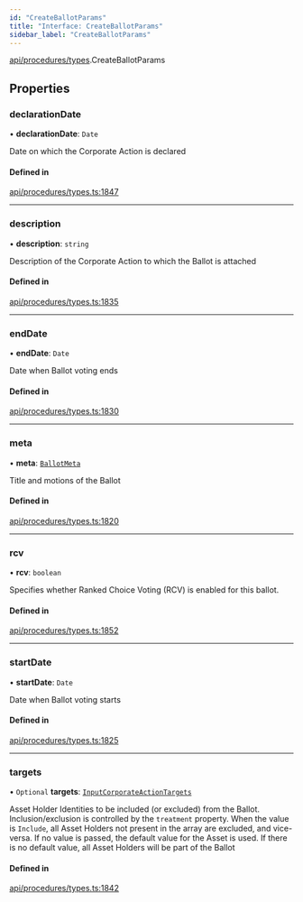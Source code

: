 ```yaml
---
id: "CreateBallotParams"
title: "Interface: CreateBallotParams"
sidebar_label: "CreateBallotParams"
---
```


[api/procedures/types](../../../../../modules/API/Procedures/Types/Types.md).CreateBallotParams

## Properties

### declarationDate

• **declarationDate**: `Date`

Date on which the Corporate Action is declared

#### Defined in

[api/procedures/types.ts:1847](https://github.com/PolymeshAssociation/polymesh-sdk/blob/fbf6882d0/src/api/procedures/types.ts#L1847)

___

### description

• **description**: `string`

Description of the Corporate Action to which the Ballot is attached

#### Defined in

[api/procedures/types.ts:1835](https://github.com/PolymeshAssociation/polymesh-sdk/blob/fbf6882d0/src/api/procedures/types.ts#L1835)

___

### endDate

• **endDate**: `Date`

Date when Ballot voting ends

#### Defined in

[api/procedures/types.ts:1830](https://github.com/PolymeshAssociation/polymesh-sdk/blob/fbf6882d0/src/api/procedures/types.ts#L1830)

___

### meta

• **meta**: [`BallotMeta`](../../../Entities/CorporateBallot/Types/BallotMeta/BallotMeta.md)

Title and motions of the Ballot

#### Defined in

[api/procedures/types.ts:1820](https://github.com/PolymeshAssociation/polymesh-sdk/blob/fbf6882d0/src/api/procedures/types.ts#L1820)

___

### rcv

• **rcv**: `boolean`

Specifies whether Ranked Choice Voting (RCV) is enabled for this ballot.

#### Defined in

[api/procedures/types.ts:1852](https://github.com/PolymeshAssociation/polymesh-sdk/blob/fbf6882d0/src/api/procedures/types.ts#L1852)

___

### startDate

• **startDate**: `Date`

Date when Ballot voting starts

#### Defined in

[api/procedures/types.ts:1825](https://github.com/PolymeshAssociation/polymesh-sdk/blob/fbf6882d0/src/api/procedures/types.ts#L1825)

___

### targets

• `Optional` **targets**: [`InputCorporateActionTargets`](../../../../../modules/API/Procedures/Types/Types.md#inputcorporateactiontargets)

Asset Holder Identities to be included (or excluded) from the Ballot. Inclusion/exclusion is controlled by the `treatment`
  property. When the value is `Include`, all Asset Holders not present in the array are excluded, and vice-versa. If no value is passed,
  the default value for the Asset is used. If there is no default value, all Asset Holders will be part of the Ballot

#### Defined in

[api/procedures/types.ts:1842](https://github.com/PolymeshAssociation/polymesh-sdk/blob/fbf6882d0/src/api/procedures/types.ts#L1842)
